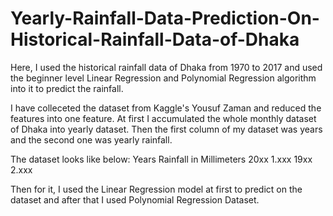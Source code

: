 # Yearly-Rainfall-Data-Prediction-On-Historical-Rainfall-Data-of-Dhaka
Here, I used the historical rainfall data of Dhaka from 1970 to 2017 and used the beginner level Linear Regression and Polynomial Regression algorithm into it to predict the rainfall.

I have colleceted the dataset from Kaggle's Yousuf Zaman and reduced the features into one feature. At first I accumulated the whole monthly dataset of Dhaka into yearly dataset. Then the first column of my dataset was years and the second one was yearly rainfall.

The dataset looks like below:
Years               Rainfall in Millimeters
20xx                1.xxx
19xx                2.xxx

Then for it, I used the Linear Regression model at first to predict on the dataset and after that I used Polynomial Regression Dataset.
